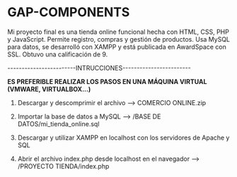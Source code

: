 # GAP-COMPONENTS
Mi proyecto final es una tienda online funcional hecha con HTML, CSS, PHP y JavaScript. Permite registro, compras y gestión de productos. Usa MySQL para datos, se desarrolló con XAMPP y está publicada en AwardSpace con SSL. Obtuvo una calificación de 9.

------------------------INTRUCCIONES------------------------

**ES PREFERIBLE REALIZAR LOS PASOS EN UNA MÁQUINA VIRTUAL (VMWARE, VIRTUALBOX...)**


1. Descargar y descomprimir el archivo --> COMERCIO ONLINE.zip

2. Importar la base de datos a MySQL --> /BASE DE DATOS/mi_tienda_online.sql

3. Descargar y utilizar XAMPP en localhost con los servidores de Apache y SQL

4. Abrir el archivo index.php desde localhost en el navegador --> /PROYECTO TIENDA/index.php
